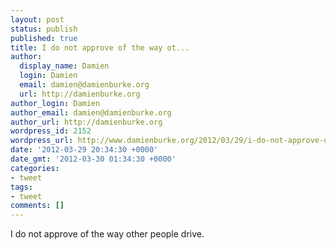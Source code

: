 ```yaml
---
layout: post
status: publish
published: true
title: I do not approve of the way ot...
author:
  display_name: Damien
  login: Damien
  email: damien@damienburke.org
  url: http://damienburke.org
author_login: Damien
author_email: damien@damienburke.org
author_url: http://damienburke.org
wordpress_id: 2152
wordpress_url: http://www.damienburke.org/2012/03/29/i-do-not-approve-of-the-way-ot/
date: '2012-03-29 20:34:30 +0000'
date_gmt: '2012-03-30 01:34:30 +0000'
categories:
- tweet
tags:
- tweet
comments: []
---
```

<p>I do not approve of the way other people drive.</p>
